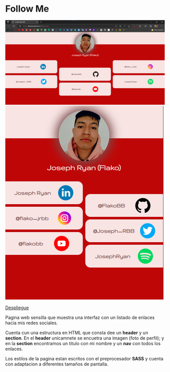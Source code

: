 # **Follow Me**

![vista de escritorio](./assets/images/Cap_Escritorio.png)
![vista de movil](./assets/images/Cap_Movil.png)

[Despliegue](https://flakobb.github.io/follow-me/)

Pagina web sensilla que muestra una interfaz con un listado de enlaces hacia mis redes sociales.


Cuenta cun una estructura en HTML que consta dee un __header__ y un __section__. En el __header__ unicamnete se encuetra una imagen (foto de perfil); y en la __section__ encontramos un titulo con mi nombre y un __nav__ con todos los enlaces.


Los estilos de la pagina estan escritos con el preprocesador **SASS** y cuenta con adaptacion a diferentes tamaños de pantalla.